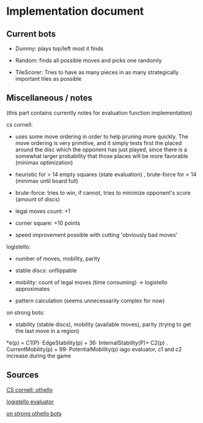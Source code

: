 # Implementation document

## Current bots

* Dummy: plays top/left most it finds

* Random: finds all possible moves and picks one randomly

* TileScorer: Tries to have as many pieces in as many strategically important tiles as possible

## Miscellaneous / notes
(this part contains currently notes for evaluation function implementation)

cs cornell:

* uses some move ordering in order to help pruning more quickly. The move ordering is very primitive, and it simply tests first the placed around the disc which the opponent has just played, since there is a somewhat larger probability that those places will be more favorable
(minimax optimization)

* heuristic for > 14 empty squares (state evaluation) , brute-force for < 14 (minimax until board full)

* brute-force: tries to win, if cannot, tries to minimize opponent's score (amount of discs)

* legal moves count: +1

* corner square: +10 points

* speed improvement possible with cutting 'obviously bad moves'

logistello:

* number of moves, mobility, parity

* stable discs: unflippable

* mobility: count of legal moves (time consuming) -> logistello approximates

* pattern calculation (seems unnecessarily complex for now)

on strong bots:

* stability (stable discs), mobility (available moves), parity (trying to get the last move in a region)

*e(p) = C1(P)· EdgeStability(p) + 36· InternaIStability(P)+ C2(p) . CurrentMobility(p) + 99· PotentialMobility(p)
iago evaluator, c1 and c2 increase during the game

## Sources
[CS cornell: othello](http://www.cs.cornell.edu/~yuli/othello/othello.html)

[logistello evaluator](https://citeseerx.ist.psu.edu/viewdoc/download?doi=10.1.1.49.7258&rep=rep1&type=pdf)

[on strong othello bots](https://link.springer.com/content/pdf/10.1007/978-0-387-35660-0_10.pdf)

